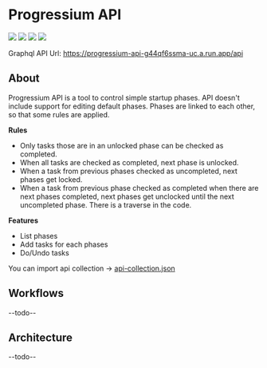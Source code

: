 # Progressium API

![](https://github.com/harunrst/Progressium-Api/actions/workflows/build.yml/badge.svg) ![](https://github.com/harunrst/Progressium-Api/actions/workflows/lint.yml/badge.svg) ![](https://github.com/harunrst/Progressium-Api/actions/workflows/test.yml/badge.svg) ![](https://github.com/harunrst/Progressium-Api/actions/workflows/deploy.yml/badge.svg)

Graphql API Url: https://progressium-api-g44qf6ssma-uc.a.run.app/api

## About

Progressium API is a tool to control simple startup phases. API doesn't include support for editing default phases. Phases are linked to each other, so that some rules are applied.

**Rules**

- Only tasks those are in an unlocked phase can be checked as completed.
- When all tasks are checked as completed, next phase is unlocked.
- When a task from previous phases checked as uncompleted, next phases get locked.
- When a task from previous phase checked as completed when there are next phases completed, next phases get unclocked until the next uncompleted phase. There is a traverse in the code.

**Features**

- List phases
- Add tasks for each phases
- Do/Undo tasks

You can import api collection -> [api-collection.json](https://github.com/harunrst/Progressium-Api/blob/9658ae825262e193ee85d76fd22546f4f89fa5cd/api-collection.json)

## Workflows

--todo--

## Architecture

--todo--
